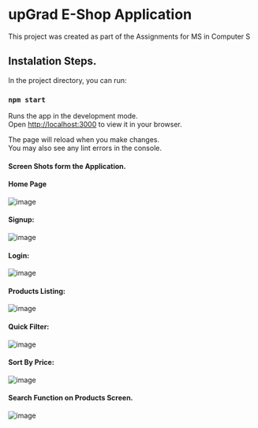 # upGrad E-Shop Application 

This project was created as part of the Assignments for MS in Computer S

## Instalation Steps. 

In the project directory, you can run:

### `npm start`

Runs the app in the development mode.\
Open [http://localhost:3000](http://localhost:3000) to view it in your browser.

The page will reload when you make changes.\
You may also see any lint errors in the console.

#### Screen Shots form the Application. 

#### Home Page

![image](https://github.com/user-attachments/assets/bc6969d4-8cee-4854-b91b-eca8716e5d53)

#### Signup:
![image](https://github.com/user-attachments/assets/6a73a75d-e6dd-445a-bbd8-e3c7e58dd469)

#### Login:
![image](https://github.com/user-attachments/assets/90475ec7-dd51-4442-8b4d-a1c1afd82bea)


#### Products Listing:

![image](https://github.com/user-attachments/assets/d3eeefdb-6d45-4bb3-a784-65fa2e9cf92a)

#### Quick Filter:

![image](https://github.com/user-attachments/assets/e56af99f-620f-4c3f-966e-15745a0ca7e2)

#### Sort By Price:
![image](https://github.com/user-attachments/assets/246f8ba4-4419-4beb-a85c-d15e9b538bb5)

#### Search Function on Products Screen.

![image](https://github.com/user-attachments/assets/d5bee945-d719-4cce-b6ee-cf522fe94873)

